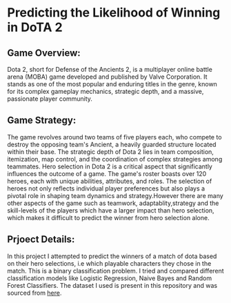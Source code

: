 # Predicting the Likelihood of Winning in DoTA 2

## Game Overview:
Dota 2, short for Defense of the Ancients 2, is a multiplayer online battle arena (MOBA) game developed and published by Valve Corporation.
It stands as one of the most popular and enduring titles in the genre, known for its complex gameplay mechanics, strategic depth, and a massive, passionate player community.

## Game Strategy:
The game revolves around two teams of five players each, who compete to destroy the opposing team's Ancient, a heavily guarded structure located within their base. The strategic depth of Dota 2 lies in team composition, itemization, map control, and the coordination of complex strategies among teammates.
Hero selection in Dota 2 is a critical aspect that significantly influences the outcome of a game. The game's roster boasts over 120 heroes, each with unique abilities, attributes, and roles. The selection of heroes not only reflects individual player preferences but also plays a pivotal role in shaping team dynamics and strategy.However there are many other aspects of the game such as teamwork, adaptablity,strategy and the skill-levels of the players which have a larger impact than hero selection, which makes it difficult to predict the winner from hero selection alone.

## Prjoect Details:
In this project I attempted to predict the winners of a match of dota based on their hero selections, i.e which playable characters they chose in the match. This is a binary classification problem. I tried and compared different classification models like Logistic Regression, Naive Bayes and Random Forest Classifiers. 
The dataset I used is present in this repository and was sourced from [here](https://archive.ics.uci.edu/dataset/367/dota2+games+results).
